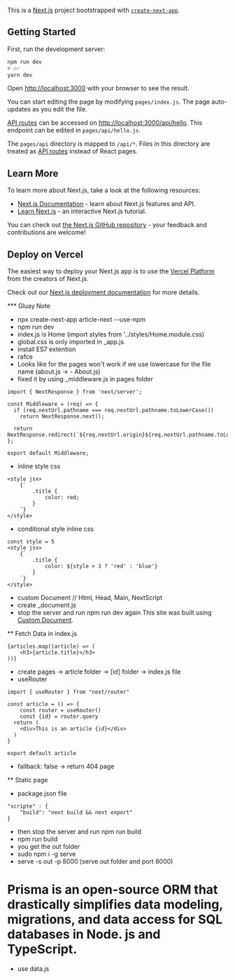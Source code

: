 This is a [Next.js](https://nextjs.org/) project bootstrapped with [`create-next-app`](https://github.com/vercel/next.js/tree/canary/packages/create-next-app).

## Getting Started

First, run the development server:

```bash
npm run dev
# or
yarn dev
```

Open [http://localhost:3000](http://localhost:3000) with your browser to see the result.

You can start editing the page by modifying `pages/index.js`. The page auto-updates as you edit the file.

[API routes](https://nextjs.org/docs/api-routes/introduction) can be accessed on [http://localhost:3000/api/hello](http://localhost:3000/api/hello). This endpoint can be edited in `pages/api/hello.js`.

The `pages/api` directory is mapped to `/api/*`. Files in this directory are treated as [API routes](https://nextjs.org/docs/api-routes/introduction) instead of React pages.

## Learn More

To learn more about Next.js, take a look at the following resources:

- [Next.js Documentation](https://nextjs.org/docs) - learn about Next.js features and API.
- [Learn Next.js](https://nextjs.org/learn) - an interactive Next.js tutorial.

You can check out [the Next.js GitHub repository](https://github.com/vercel/next.js/) - your feedback and contributions are welcome!

## Deploy on Vercel

The easiest way to deploy your Next.js app is to use the [Vercel Platform](https://vercel.com/new?utm_medium=default-template&filter=next.js&utm_source=create-next-app&utm_campaign=create-next-app-readme) from the creators of Next.js.

Check out our [Next.js deployment documentation](https://nextjs.org/docs/deployment) for more details.

\*\*\* Gluay Note

- npx create-next-app article-next --use-npm
- npm run dev
- index.js is Home (import styles from '../styles/Home.module.css)
- global.css is only imported in \_app.js
- install ES7 extention
- rafce
- Looks like for the pages won't work if we use lowercase for the file name (about.js -> - About.js)
- fixed it by using \_middleware.js in pages folder

```
import { NextResponse } from 'next/server';

const Middleware = (req) => {
  if (req.nextUrl.pathname === req.nextUrl.pathname.toLowerCase())
    return NextResponse.next();

  return NextResponse.redirect(`${req.nextUrl.origin}${req.nextUrl.pathname.toLowerCase()}`);
};

export default Middleware;
```

- inline style css
```
<style jsx>
    {`
        .title {
            color: red;
        }
    `}
</style>
```
- conditional style inline css
```
const style = 5
<style jsx>
    {`
        .title {
            color: ${style > 3 ? 'red' : 'blue'}
        }
    `}
</style>
```
- custom Document // Html, Head, Main, NextScript
- create _document.js 
- stop the server and run npm run dev again
This site was built using [Custom Document](https://nextjs.org/docs/advanced-features/custom-document#caveats).

** Fetch Data in index.js
```
{articles.map((article) => (
    <h3>{article.title}</h3>
))}
```
- create pages -> article folder -> [id] folder -> index.js file
- useRouter 
```
import { useRouter } from "next/router"

const article = () => {
    const router = useRouter()
    const {id} = router.query
  return (
    <div>This is an article {id}</div>
  )
}

export default article
```
- fallback: false -> return 404 page

** Static page
- package.json file 
```
"scripte" : {
    "build": "next build && next export"
}
```
- then stop the server and run npm run build
- npm run build
- you get the out folder
- sudo npm i -g serve
- serve -s out -p 8000 (serve out folder and port 8000)

# Prisma is an open-source ORM that drastically simplifies data modeling, migrations, and data access for SQL databases in Node. js and TypeScript.

- use data.js

